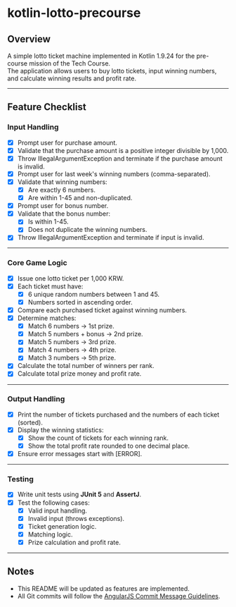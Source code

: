 # kotlin-lotto-precourse

## Overview
A simple lotto ticket machine implemented in Kotlin 1.9.24 for the pre-course mission of the Tech Course.  
The application allows users to buy lotto tickets, input winning numbers, and calculate winning results and profit rate.

---

## Feature Checklist

### Input Handling
- [x] Prompt user for purchase amount.
- [x] Validate that the purchase amount is a positive integer divisible by 1,000.
- [x] Throw IllegalArgumentException and terminate if the purchase amount is invalid.
- [x] Prompt user for last week's winning numbers (comma-separated).
- [x] Validate that winning numbers:
    - [x] Are exactly 6 numbers.
    - [x] Are within 1-45 and non-duplicated.
- [x] Prompt user for bonus number.
- [x] Validate that the bonus number:
    - [x] Is within 1-45.
    - [x] Does not duplicate the winning numbers.
- [x] Throw IllegalArgumentException and terminate if input is invalid.

---

### Core Game Logic
- [x] Issue one lotto ticket per 1,000 KRW.
- [x] Each ticket must have:
    - [x] 6 unique random numbers between 1 and 45.
    - [x] Numbers sorted in ascending order.
- [x] Compare each purchased ticket against winning numbers.
- [x] Determine matches:
    - [x] Match 6 numbers → 1st prize.
    - [x] Match 5 numbers + bonus → 2nd prize.
    - [x] Match 5 numbers → 3rd prize.
    - [x] Match 4 numbers → 4th prize.
    - [x] Match 3 numbers → 5th prize.
- [x] Calculate the total number of winners per rank.
- [x] Calculate total prize money and profit rate.

---

### Output Handling
- [x] Print the number of tickets purchased and the numbers of each ticket (sorted).
- [x] Display the winning statistics:
    - [x] Show the count of tickets for each winning rank.
    - [x] Show the total profit rate rounded to one decimal place.
- [x] Ensure error messages start with [ERROR].

---

### Testing
- [x] Write unit tests using **JUnit 5** and **AssertJ**.
- [x] Test the following cases:
    - [x] Valid input handling.
    - [x] Invalid input (throws exceptions).
    - [x] Ticket generation logic.
    - [x] Matching logic.
    - [x] Prize calculation and profit rate.
---

## Notes
- This README will be updated as features are implemented.
- All Git commits will follow the [AngularJS Commit Message Guidelines](https://github.com/angular/angular/blob/main/CONTRIBUTING.md#commit).
